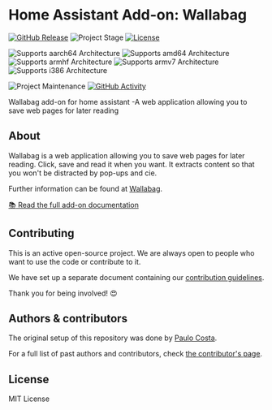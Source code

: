 # Home Assistant Add-on: Wallabag

[![GitHub Release][releases-shield]][releases]
![Project Stage][project-stage-shield]
[![License][license-shield]](LICENSE.md)

![Supports aarch64 Architecture][aarch64-shield]
![Supports amd64 Architecture][amd64-shield]
![Supports armhf Architecture][armhf-shield]
![Supports armv7 Architecture][armv7-shield]
![Supports i386 Architecture][i386-shield]

![Project Maintenance][maintenance-shield]
[![GitHub Activity][commits-shield]][commits]

Wallabag add-on for home assistant -A web application allowing you
to save web pages for later reading

## About

Wallabag is a web application allowing you to save web pages for later reading.
Click, save and read it when you want. It extracts content so that you
won't be distracted by pop-ups and cie.

Further information can be found at [Wallabag].

[:books: Read the full add-on documentation][docs]

## Contributing

This is an active open-source project. We are always open to people who want to
use the code or contribute to it.

We have set up a separate document containing our
[contribution guidelines](CONTRIBUTING.md).

Thank you for being involved! :heart_eyes:

## Authors & contributors

The original setup of this repository was done by [Paulo Costa][coostax].

For a full list of past authors and contributors,
check [the contributor's page][contributors].

## License

MIT License

[aarch64-shield]: https://img.shields.io/badge/aarch64-yes-green.svg
[amd64-shield]: https://img.shields.io/badge/amd64-yes-green.svg
[armhf-shield]: https://img.shields.io/badge/armhf-no-red.svg
[armv7-shield]: https://img.shields.io/badge/armv7-yes-green.svg
[commits-shield]: https://img.shields.io/github/commit-activity/y/coostax/addon-wallabag.svg
[commits]: https://github.com/coostax/addon-wallabag/commits/main
[coostax]: https://github.com/coostax
[contributors]: https://github.com/coostax/addon-wallabag/graphs/contributors
[docs]: https://github.com/coostax/addon-wallabag/blob/main/wallabag/DOCS.md
[wallabag]: https://wallabag.org/
[home-assistant]: https://home-assistant.io
[i386-shield]: https://img.shields.io/badge/i386-yes-green.svg
[issue]: https://github.com/coostax/addon-wallabag/issues
[keepchangelog]: http://keepachangelog.com/en/1.0.0/
[license-shield]: https://img.shields.io/github/license/coostax/addon-wallabag.svg
[maintenance-shield]: https://img.shields.io/maintenance/yes/2022.svg
[project-stage-shield]: https://img.shields.io/badge/project%20stage-experimental-yellow.svg
[reddit]: https://reddit.com/r/homeassistant
[releases-shield]: https://img.shields.io/github/release/coostax/addon-wallabag.svg
[releases]: https://github.com/coostax/addon-wallabag/releases
